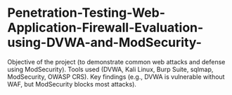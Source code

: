 # Penetration-Testing-Web-Application-Firewall-Evaluation-using-DVWA-and-ModSecurity-
Objective of the project (to demonstrate common web attacks and defense using ModSecurity).  Tools used (DVWA, Kali Linux, Burp Suite, sqlmap, ModSecurity, OWASP CRS).  Key findings (e.g., DVWA is vulnerable without WAF, but ModSecurity blocks most attacks).
